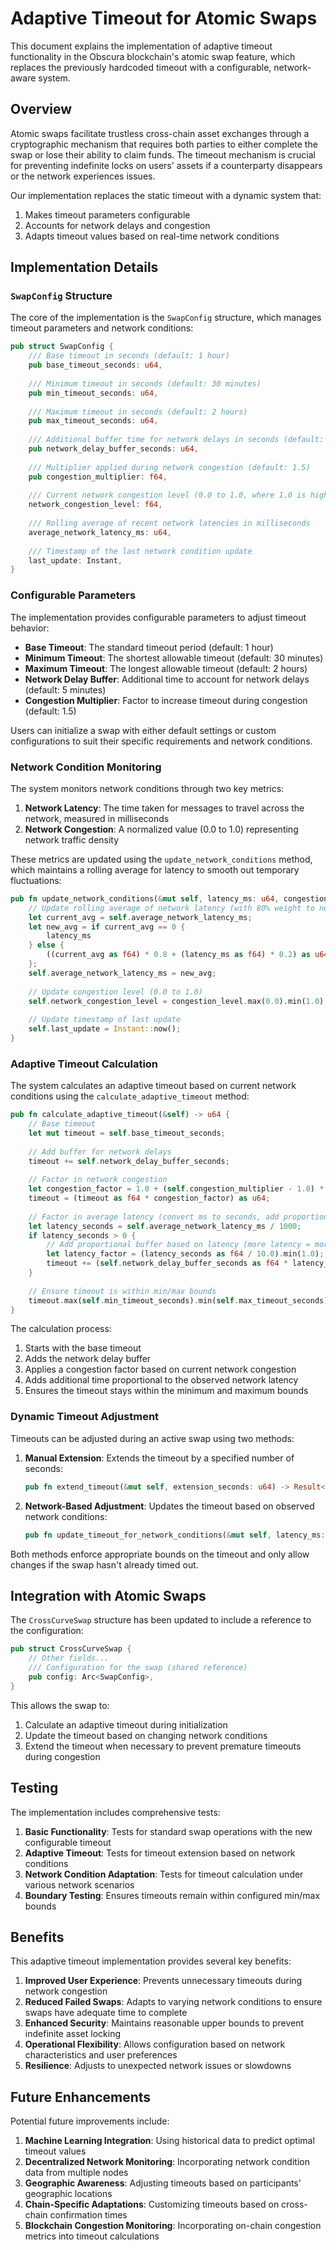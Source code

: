 # Adaptive Timeout for Atomic Swaps

This document explains the implementation of adaptive timeout functionality in the Obscura blockchain's atomic swap feature, which replaces the previously hardcoded timeout with a configurable, network-aware system.

## Overview

Atomic swaps facilitate trustless cross-chain asset exchanges through a cryptographic mechanism that requires both parties to either complete the swap or lose their ability to claim funds. The timeout mechanism is crucial for preventing indefinite locks on users' assets if a counterparty disappears or the network experiences issues.

Our implementation replaces the static timeout with a dynamic system that:

1. Makes timeout parameters configurable
2. Accounts for network delays and congestion
3. Adapts timeout values based on real-time network conditions

## Implementation Details

### `SwapConfig` Structure

The core of the implementation is the `SwapConfig` structure, which manages timeout parameters and network conditions:

```rust
pub struct SwapConfig {
    /// Base timeout in seconds (default: 1 hour)
    pub base_timeout_seconds: u64,
    
    /// Minimum timeout in seconds (default: 30 minutes)
    pub min_timeout_seconds: u64,
    
    /// Maximum timeout in seconds (default: 2 hours)
    pub max_timeout_seconds: u64,
    
    /// Additional buffer time for network delays in seconds (default: 5 minutes)
    pub network_delay_buffer_seconds: u64,
    
    /// Multiplier applied during network congestion (default: 1.5)
    pub congestion_multiplier: f64,
    
    /// Current network congestion level (0.0 to 1.0, where 1.0 is highest congestion)
    network_congestion_level: f64,
    
    /// Rolling average of recent network latencies in milliseconds
    average_network_latency_ms: u64,
    
    /// Timestamp of the last network condition update
    last_update: Instant,
}
```

### Configurable Parameters

The implementation provides configurable parameters to adjust timeout behavior:

- **Base Timeout**: The standard timeout period (default: 1 hour)
- **Minimum Timeout**: The shortest allowable timeout (default: 30 minutes)
- **Maximum Timeout**: The longest allowable timeout (default: 2 hours)
- **Network Delay Buffer**: Additional time to account for network delays (default: 5 minutes)
- **Congestion Multiplier**: Factor to increase timeout during congestion (default: 1.5)

Users can initialize a swap with either default settings or custom configurations to suit their specific requirements and network conditions.

### Network Condition Monitoring

The system monitors network conditions through two key metrics:

1. **Network Latency**: The time taken for messages to travel across the network, measured in milliseconds
2. **Network Congestion**: A normalized value (0.0 to 1.0) representing network traffic density

These metrics are updated using the `update_network_conditions` method, which maintains a rolling average for latency to smooth out temporary fluctuations:

```rust
pub fn update_network_conditions(&mut self, latency_ms: u64, congestion_level: f64) {
    // Update rolling average of network latency (with 80% weight to new value)
    let current_avg = self.average_network_latency_ms;
    let new_avg = if current_avg == 0 {
        latency_ms
    } else {
        ((current_avg as f64) * 0.8 + (latency_ms as f64) * 0.2) as u64
    };
    self.average_network_latency_ms = new_avg;
    
    // Update congestion level (0.0 to 1.0)
    self.network_congestion_level = congestion_level.max(0.0).min(1.0);
    
    // Update timestamp of last update
    self.last_update = Instant::now();
}
```

### Adaptive Timeout Calculation

The system calculates an adaptive timeout based on current network conditions using the `calculate_adaptive_timeout` method:

```rust
pub fn calculate_adaptive_timeout(&self) -> u64 {
    // Base timeout
    let mut timeout = self.base_timeout_seconds;
    
    // Add buffer for network delays
    timeout += self.network_delay_buffer_seconds;
    
    // Factor in network congestion
    let congestion_factor = 1.0 + (self.congestion_multiplier - 1.0) * self.network_congestion_level;
    timeout = (timeout as f64 * congestion_factor) as u64;
    
    // Factor in average latency (convert ms to seconds, add proportionally)
    let latency_seconds = self.average_network_latency_ms / 1000;
    if latency_seconds > 0 {
        // Add proportional buffer based on latency (more latency = more buffer)
        let latency_factor = (latency_seconds as f64 / 10.0).min(1.0); // Cap at 10s latency for max effect
        timeout += (self.network_delay_buffer_seconds as f64 * latency_factor) as u64;
    }
    
    // Ensure timeout is within min/max bounds
    timeout.max(self.min_timeout_seconds).min(self.max_timeout_seconds)
}
```

The calculation process:
1. Starts with the base timeout
2. Adds the network delay buffer
3. Applies a congestion factor based on current network congestion
4. Adds additional time proportional to the observed network latency
5. Ensures the timeout stays within the minimum and maximum bounds

### Dynamic Timeout Adjustment

Timeouts can be adjusted during an active swap using two methods:

1. **Manual Extension**: Extends the timeout by a specified number of seconds:
   ```rust
   pub fn extend_timeout(&mut self, extension_seconds: u64) -> Result<(), &'static str>
   ```

2. **Network-Based Adjustment**: Updates the timeout based on observed network conditions:
   ```rust
   pub fn update_timeout_for_network_conditions(&mut self, latency_ms: u64, congestion_level: f64) -> Result<(), &'static str>
   ```

Both methods enforce appropriate bounds on the timeout and only allow changes if the swap hasn't already timed out.

## Integration with Atomic Swaps

The `CrossCurveSwap` structure has been updated to include a reference to the configuration:

```rust
pub struct CrossCurveSwap {
    // Other fields...
    /// Configuration for the swap (shared reference)
    pub config: Arc<SwapConfig>,
}
```

This allows the swap to:
1. Calculate an adaptive timeout during initialization
2. Update the timeout based on changing network conditions
3. Extend the timeout when necessary to prevent premature timeouts during congestion

## Testing

The implementation includes comprehensive tests:

1. **Basic Functionality**: Tests for standard swap operations with the new configurable timeout
2. **Adaptive Timeout**: Tests for timeout extension based on network conditions
3. **Network Condition Adaptation**: Tests for timeout calculation under various network scenarios
4. **Boundary Testing**: Ensures timeouts remain within configured min/max bounds

## Benefits

This adaptive timeout implementation provides several key benefits:

1. **Improved User Experience**: Prevents unnecessary timeouts during network congestion
2. **Reduced Failed Swaps**: Adapts to varying network conditions to ensure swaps have adequate time to complete
3. **Enhanced Security**: Maintains reasonable upper bounds to prevent indefinite asset locking
4. **Operational Flexibility**: Allows configuration based on network characteristics and user preferences
5. **Resilience**: Adjusts to unexpected network issues or slowdowns

## Future Enhancements

Potential future improvements include:

1. **Machine Learning Integration**: Using historical data to predict optimal timeout values
2. **Decentralized Network Monitoring**: Incorporating network condition data from multiple nodes
3. **Geographic Awareness**: Adjusting timeouts based on participants' geographic locations
4. **Chain-Specific Adaptations**: Customizing timeouts based on cross-chain confirmation times
5. **Blockchain Congestion Monitoring**: Incorporating on-chain congestion metrics into timeout calculations
``` 